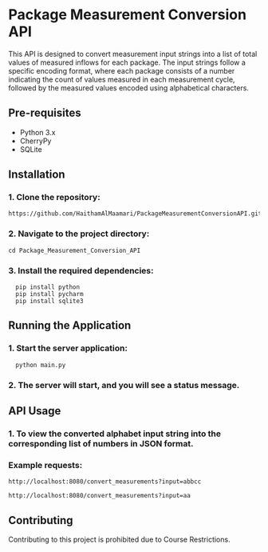 # Package Measurement Conversion API

This API is designed to convert measurement input strings into a list of total values of measured inflows for each package. The input strings follow a specific encoding format, where each package consists of a number indicating the count of values measured in each measurement cycle, followed by the measured values encoded using alphabetical characters.

## Pre-requisites

- Python 3.x
- CherryPy
- SQLite

## Installation

### 1. Clone the repository: 

    https://github.com/HaithamAlMaamari/PackageMeasurementConversionAPI.git


### 2. Navigate to the project directory:

    cd Package_Measurement_Conversion_API

### 3. Install the required dependencies:
   
      pip install python
      pip install pycharm
      pip install sqlite3

## Running the Application

### 1. Start the server application:

      python main.py 

### 2. The server will start, and you will see a status message.

## API Usage
### 1. To view the converted alphabet input string into the corresponding list of numbers in JSON format.

### Example requests:

    http://localhost:8080/convert_measurements?input=abbcc

    http://localhost:8080/convert_measurements?input=aa


## Contributing
Contributing to this project is prohibited due to Course Restrictions.